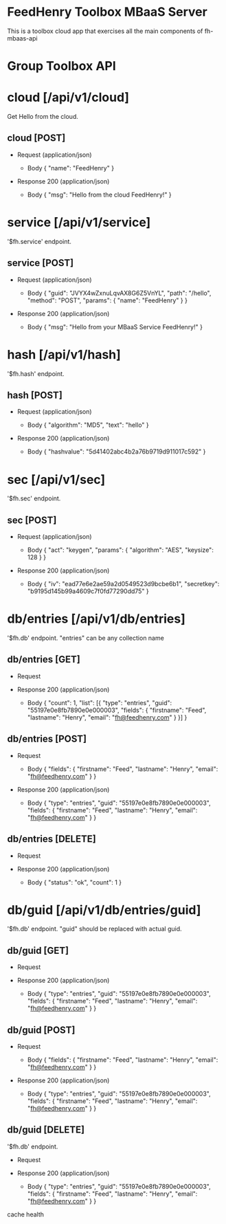 # FeedHenry Toolbox MBaaS Server

This is a toolbox cloud app that exercises all the main components of fh-mbaas-api 

# Group Toolbox API

# cloud [/api/v1/cloud]

Get Hello from the cloud.

## cloud [POST] 

+ Request (application/json)
    + Body
            {
              "name": "FeedHenry"
            }

+ Response 200 (application/json)
    + Body
            {
              "msg": "Hello from the cloud FeedHenry!"
            }
            
# service [/api/v1/service]

'$fh.service' endpoint.

## service [POST] 

+ Request (application/json)
    + Body
            {
              "guid": "JVYX4wZxnuLqvAX8G6Z5VnYL",
              "path": "/hello",
              "method": "POST",
              "params": { "name": "FeedHenry" }
            }

+ Response 200 (application/json)
    + Body
            {
              "msg": "Hello from your MBaaS Service FeedHenry!"
            }
            

# hash [/api/v1/hash]

'$fh.hash' endpoint.

## hash [POST] 

+ Request (application/json)
    + Body
            {
              "algorithm": "MD5",
              "text": "hello"
            }

+ Response 200 (application/json)
    + Body
            {
              "hashvalue": "5d41402abc4b2a76b9719d911017c592"
            }

# sec [/api/v1/sec]

'$fh.sec' endpoint.

## sec [POST] 

+ Request (application/json)
    + Body
            {
              "act": "keygen",
              "params": { "algorithm": "AES", "keysize": 128 }
            }

+ Response 200 (application/json)
    + Body
            {
              "iv": "ead77e6e2ae59a2d0549523d9bcbe6b1",
              "secretkey": "b9195d145b99a4609c7f0fd77290dd75" 
            }
            
# db/entries [/api/v1/db/entries]

'$fh.db' endpoint. "entries" can be any collection name

## db/entries [GET] 

+ Request

+ Response 200 (application/json)
    + Body
            {
              "count": 1,
              "list": [{
                "type": "entries",
                "guid": "55197e0e8fb7890e0e000003",
                "fields": { "firstname": "Feed", "lastname": "Henry", "email": "fh@feedhenry.com" }
              }]
            }
            
## db/entries [POST] 

+ Request
    + Body
            {
              "fields": { "firstname": "Feed", "lastname": "Henry", "email": "fh@feedhenry.com" }
            }

+ Response 200 (application/json)
    + Body
            {
              "type": "entries",
              "guid": "55197e0e8fb7890e0e000003",
              "fields": { "firstname": "Feed", "lastname": "Henry", "email": "fh@feedhenry.com" }
            }
            
## db/entries [DELETE] 

+ Request

+ Response 200 (application/json)
    + Body
            {
              "status": "ok",
              "count": 1
            }
            
# db/guid [/api/v1/db/entries/guid]

'$fh.db' endpoint. "guid" should be replaced with actual guid.

## db/guid [GET] 

+ Request

+ Response 200 (application/json)
    + Body
            {
              "type": "entries",
              "guid": "55197e0e8fb7890e0e000003",
              "fields": { "firstname": "Feed", "lastname": "Henry", "email": "fh@feedhenry.com" }
            }
            
## db/guid [POST] 

+ Request
    + Body
            {
              "fields": { "firstname": "Feed", "lastname": "Henry", "email": "fh@feedhenry.com" }
            }

+ Response 200 (application/json)
    + Body
            {
              "type": "entries",
              "guid": "55197e0e8fb7890e0e000003",
              "fields": { "firstname": "Feed", "lastname": "Henry", "email": "fh@feedhenry.com" }
            }
            
## db/guid [DELETE] 

'$fh.db' endpoint.

+ Request

+ Response 200 (application/json)
    + Body
            {
              "type": "entries",
              "guid": "55197e0e8fb7890e0e000003",
              "fields": { "firstname": "Feed", "lastname": "Henry", "email": "fh@feedhenry.com" }
            }
            
cache
health